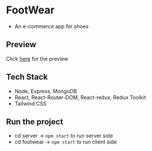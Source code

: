 # FootWear

- An e-commerce app for shoes

## Preview

Click [here](https://footwear-ecommerce.vercel.app/) for the preview

## Tech Stack

- Node, Express, MongoDB
- React, React-Router-DOM, React-redux, Redux Toolkit
- Tailwind CSS

## Run the project

- cd server -> `npm start` to run server side
- cd footwear -> `npm start` to run client side
